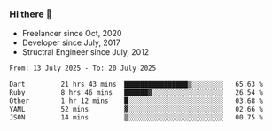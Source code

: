 ### Hi there 👋

- Freelancer since Oct, 2020
- Developer since July, 2017
- Structral Engineer since July, 2012

<!--START_SECTION:waka-->

```txt
From: 13 July 2025 - To: 20 July 2025

Dart         21 hrs 43 mins  ████████████████▒░░░░░░░░   65.63 %
Ruby         8 hrs 46 mins   ██████▓░░░░░░░░░░░░░░░░░░   26.54 %
Other        1 hr 12 mins    █░░░░░░░░░░░░░░░░░░░░░░░░   03.68 %
YAML         52 mins         ▓░░░░░░░░░░░░░░░░░░░░░░░░   02.66 %
JSON         14 mins         ▒░░░░░░░░░░░░░░░░░░░░░░░░   00.75 %
```

<!--END_SECTION:waka-->
